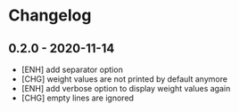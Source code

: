 # Changelog

## 0.2.0 - 2020-11-14

* [ENH] add separator option
* [CHG] weight values are not printed by default anymore
* [ENH] add verbose option to display weight values again
* [CHG] empty lines are ignored 